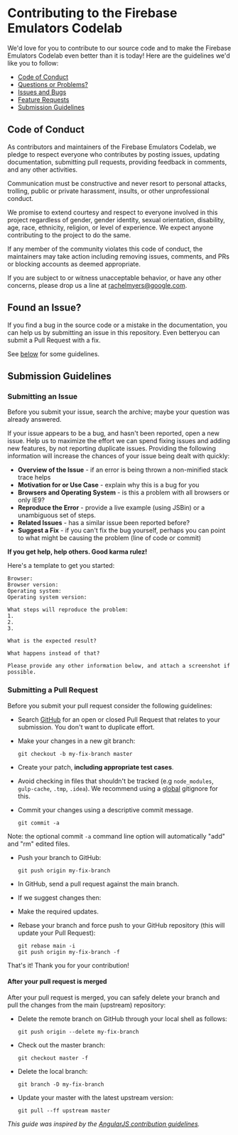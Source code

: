 # Contributing to the Firebase Emulators Codelab

We'd love for you to contribute to our source code and to make the Firebase
Emulators Codelab even better than it is today! Here are the guidelines we'd
like you to follow:

- [Code of Conduct](#coc)
- [Questions or Problems?](#question)
- [Issues and Bugs](#issue)
- [Feature Requests](#feature)
- [Submission Guidelines](#submit)


## <a name="coc"></a> Code of Conduct

As contributors and maintainers of the Firebase Emulators Codelab, we pledge to
respect everyone who contributes by posting issues, updating documentation,
submitting pull requests, providing feedback in comments, and any other
activities.

Communication must be constructive and never resort to personal
attacks, trolling, public or private harassment, insults, or other
unprofessional conduct.

We promise to extend courtesy and respect to everyone involved in this project
regardless of gender, gender identity, sexual orientation, disability, age,
race, ethnicity, religion, or level of experience. We expect anyone contributing
to the project to do the same.

If any member of the community violates this code of conduct, the maintainers
may take action including removing issues, comments, and PRs or blocking
accounts as deemed appropriate.

If you are subject to or witness unacceptable behavior, or have any other
concerns, please drop us a line at rachelmyers@google.com.

## <a name="issue"></a> Found an Issue?
If you find a bug in the source code or a mistake in the documentation, you can
help us by submitting an issue in this repository. Even betteryou can submit a 
Pull Request with a fix.

See [below](#submit) for some guidelines.

## <a name="submit"></a> Submission Guidelines

### Submitting an Issue
Before you submit your issue, search the archive; maybe your question was
already answered.

If your issue appears to be a bug, and hasn't been reported, open a new issue.
Help us to maximize the effort we can spend fixing issues and adding new
features, by not reporting duplicate issues.  Providing the following
information will increase the chances of your issue being dealt with quickly:

* **Overview of the Issue** - if an error is being thrown a non-minified stack trace helps
* **Motivation for or Use Case** - explain why this is a bug for you
* **Browsers and Operating System** - is this a problem with all browsers or only IE9?
* **Reproduce the Error** - provide a live example (using JSBin) or a unambiguous set of steps.
* **Related Issues** - has a similar issue been reported before?
* **Suggest a Fix** - if you can't fix the bug yourself, perhaps you can point to what might be
 causing the problem (line of code or commit)

**If you get help, help others. Good karma rulez!**

Here's a template to get you started:

```
Browser:
Browser version:
Operating system:
Operating system version:

What steps will reproduce the problem:
1.
2.
3.

What is the expected result?

What happens instead of that?

Please provide any other information below, and attach a screenshot if possible.
```

### Submitting a Pull Request
Before you submit your pull request consider the following guidelines:

* Search [GitHub](https://github.com/firebase/emulators-codelab/pulls) for an open or closed Pull Request that relates to your submission. You don't want to duplicate effort.

* Make your changes in a new git branch:

    ```shell
    git checkout -b my-fix-branch master
    ```

* Create your patch, **including appropriate test cases**.
* Avoid checking in files that shouldn't be tracked (e.g `node_modules`, `gulp-cache`, `.tmp`, `.idea`). We recommend using a [global](#global-gitignore) gitignore for this.
* Commit your changes using a descriptive commit message.

    ```shell
    git commit -a
    ```
 Note: the optional commit `-a` command line option will automatically "add" and "rm" edited files.

* Push your branch to GitHub:

   ```shell
   git push origin my-fix-branch
   ```

* In GitHub, send a pull request against the main branch.
* If we suggest changes then:
 * Make the required updates.
 * Rebase your branch and force push to your GitHub repository (this will update
   your Pull Request):

   ```shell
   git rebase main -i
   git push origin my-fix-branch -f
   ```

That's it! Thank you for your contribution!

#### After your pull request is merged

After your pull request is merged, you can safely delete your branch and pull
the changes from the main (upstream) repository:

* Delete the remote branch on GitHub through your local shell as follows:

   ```shell
   git push origin --delete my-fix-branch
   ```

* Check out the master branch:

   ```shell
   git checkout master -f
   ```

* Delete the local branch:

   ```shell
   git branch -D my-fix-branch
   ```

* Update your master with the latest upstream version:

   ```shell
   git pull --ff upstream master
   ```


*This guide was inspired by the [AngularJS contribution guidelines](https://github.com/angular/angular.js/blob/master/CONTRIBUTING.md).*

[global-gitignore]: https://help.github.com/articles/ignoring-files/#create-a-global-gitignore
